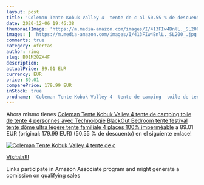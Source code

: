 ```yaml
---
layout: post
title: 'Coleman Tente Kobuk Valley 4  tente de c al 50.55 % de descuento'
date: 2020-12-06 19:46:38
thumbnailImage: 'https://m.media-amazon.com/images/I/413FIw4BnlL._SL200_.jpg'
images: [ 'https://m.media-amazon.com/images/I/413FIw4BnlL._SL200_.jpg' ]
comments: true
category: ofertas
author: ring
slug: B01M28ZX4F
description:
actualPrice: 89.01 EUR
currency: EUR
price: 89.01
comparePrice: 179.99 EUR
inStock: true
prodname: 'Coleman Tente Kobuk Valley 4  tente de camping  toile de tente 4 personnes avec Technologie BlackOut Bedroom  tente festival  tente dôme ultra légère  tente familiale 4 places  100% imperméable'
---
```


Ahora mismo tienes [Coleman Tente Kobuk Valley 4  tente de camping  toile de tente 4 personnes avec Technologie BlackOut Bedroom  tente festival  tente dôme ultra légère  tente familiale 4 places  100% imperméable](https://www.amazon.fr/dp/B01M28ZX4F/?tag=tolees0d-21) a 89.01 EUR (original: 179.99 EUR) (50.55 %  de descuento) en el siguiente enlace!

[![Coleman Tente Kobuk Valley 4  tente de c](https://m.media-amazon.com/images/I/413FIw4BnlL._SL200_.jpg)](https://www.amazon.fr/dp/B01M28ZX4F/?tag=tolees0d-21)

[Visítala!!!](https://www.amazon.fr/dp/B01M28ZX4F/?tag=tolees0d-21)

Links participate in Amazon Associate program and might generate a comission on qualifying sales
